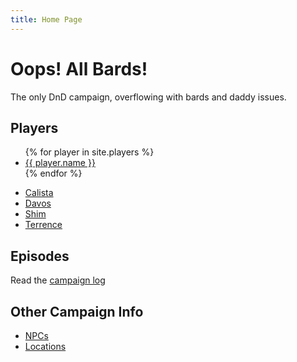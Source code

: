 ```yaml
---
title: Home Page
---
```


# Oops! All Bards!

The only DnD campaign, overflowing with bards and daddy issues.

## Players

<ul>
  {% for player in site.players %}
    <li><a href="{{ site.url }}bardstest/{{ player.url }}">{{ player.name }}</a></li>
  {% endfor %}
</ul>

- [Calista](_players/calista.md)
- [Davos](_players/davos.md)
- [Shim](_players/shim.md)
- [Terrence](_players/terrence.md)

## Episodes

Read the [campaign log](_pages/blog.html)

## Other Campaign Info

- [NPCs](google.com)
- [Locations](google.com)
